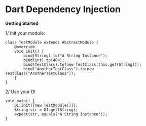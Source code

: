 # Dart  Dependency Injection	

**Getting Started**

1/ Init your module:    
    
    class TestModule extends AbstractModule {
	    @override
	    void init() {
		    bind(String).to("A String Instance");
		    bind(int).to(404);
		    bind(TestClass).to(new TestClass(this.get(String)));
		    bind("AnotherTestClass").to(new TestClass("AnotherTestClass"));
	    }
    }

2/  Use your DI

    void main() {
	    DI.init([new TestModule()]);
	    String str = DI.get(String);
	    expect(str, equals("A String Instance"));
    }
